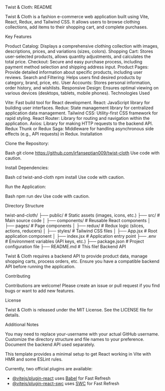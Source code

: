 Twist & Cloth: README

Twist & Cloth is a fashion e-commerce web application built using Vite, React, Redux, and Tailwind CSS. It allows users to browse clothing collections, add items to their shopping cart, and complete purchases.

Key Features

Product Catalog: Displays a comprehensive clothing collection with images, descriptions, prices, and variations (sizes, colors).
Shopping Cart: Stores user-selected products, allows quantity adjustments, and calculates the total price.
Checkout: Secure and easy purchase process, including payment method selection and shipping address input.
Product Pages: Provide detailed information about specific products, including user reviews.
Search and Filtering: Helps users find desired products by category, brand, price, etc.
User Accounts: Stores personal information, order history, and wishlists.
Responsive Design: Ensures optimal viewing on various devices (desktops, tablets, mobile phones).
Technologies Used

Vite: Fast build tool for React development.
React: JavaScript library for building user interfaces.
Redux: State management library for centralized application data management.
Tailwind CSS: Utility-first CSS framework for rapid styling.
React Router: Library for routing and navigation within the application.
Axios: Library for making HTTP requests to the backend API.
Redux Thunk or Redux Saga: Middleware for handling asynchronous side effects (e.g., API requests) in Redux.
Installation

Clone the Repository:

Bash
git clone https://github.com/irfanseptian009/twist-cloth
Use code with caution.

Install Dependencies:

Bash
cd twist-and-cloth
npm install
Use code with caution.

Run the Application:

Bash
npm run dev
Use code with caution.

Directory Structure

twist-and-cloth/
├── public/             # Static assets (images, icons, etc.)
├── src/                # Main source code
│   ├── components/     # Reusable React components
│   ├── pages/          # Page components
│   ├── redux/          # Redux logic (slices, actions, reducers)
│   ├── styles/         # Tailwind CSS files
│   ├── App.jsx         # Root application component
│   ├── index.jsx       # Application entry point
├── .env                # Environment variables (API keys, etc.)
├── package.json        # Project configuration file
├── README.md           # This file!
Backend API

Twist & Cloth requires a backend API to provide product data, manage shopping carts, process orders, etc. Ensure you have a compatible backend API before running the application.

Contributing

Contributions are welcome! Please create an issue or pull request if you find bugs or want to add new features.

License

Twist & Cloth is released under the MIT License. See the LICENSE file for details.

Additional Notes

You may need to replace your-username with your actual GitHub username.
Customize the directory structure and file names to your preference.
Document the backend API used separately.

This template provides a minimal setup to get React working in Vite with HMR and some ESLint rules.

Currently, two official plugins are available:

- [@vitejs/plugin-react](https://github.com/vitejs/vite-plugin-react/blob/main/packages/plugin-react/README.md) uses [Babel](https://babeljs.io/) for Fast Refresh
- [@vitejs/plugin-react-swc](https://github.com/vitejs/vite-plugin-react-swc) uses [SWC](https://swc.rs/) for Fast Refresh
